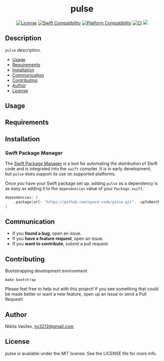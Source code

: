 <h1 align="center" style="margin-top: 0px;">pulse</h1>

<p align="center">
<a href="https://github.com/space-code/pulse/blob/main/LICENSE"><img alt="License" src="https://img.shields.io/github/license/space-code/pulse?style=flat"></a> 
<a href="https://swiftpackageindex.com/space-code/pulse"><img alt="Swift Compatibility" src="https://img.shields.io/endpoint?url=https%3A%2F%2Fswiftpackageindex.com%2Fapi%2Fpackages%2Fspace-code%2Fpulse%2Fbadge%3Ftype%3Dswift-versions"/></a> 
<a href="https://swiftpackageindex.com/space-code/pulse"><img alt="Platform Compatibility" src="https://img.shields.io/endpoint?url=https%3A%2F%2Fswiftpackageindex.com%2Fapi%2Fpackages%2Fspace-code%2Fpulse%2Fbadge%3Ftype%3Dplatforms"/></a> 
<a href="https://github.com/space-code/pulse"><img alt="CI" src="https://github.com/space-code/pulse/actions/workflows/ci.yml/badge.svg?branch=main"></a>
<a href="https://codecov.io/gh/space-code/pulse"><img src="https://codecov.io/gh/space-code/pulse/graph/badge.svg?token=B5FNY6WLX0"/></a>

## Description
`pulse` description.

- [Usage](#usage)
- [Requirements](#requirements)
- [Installation](#installation)
- [Communication](#communication)
- [Contributing](#contributing)
- [Author](#author)
- [License](#license)

## Usage

## Requirements

## Installation
### Swift Package Manager

The [Swift Package Manager](https://swift.org/package-manager/) is a tool for automating the distribution of Swift code and is integrated into the `swift` compiler. It is in early development, but `pulse` does support its use on supported platforms.

Once you have your Swift package set up, adding `pulse` as a dependency is as easy as adding it to the `dependencies` value of your `Package.swift`.

```swift
dependencies: [
    .package(url: "https://github.com/space-code/pulse.git", .upToNextMajor(from: "1.0.0"))
]
```

## Communication
- If you **found a bug**, open an issue.
- If you **have a feature request**, open an issue.
- If you **want to contribute**, submit a pull request.

## Contributing
Bootstrapping development environment

```
make bootstrap
```

Please feel free to help out with this project! If you see something that could be made better or want a new feature, open up an issue or send a Pull Request!

## Author
Nikita Vasilev, nv3212@gmail.com

## License
pulse is available under the MIT license. See the LICENSE file for more info.